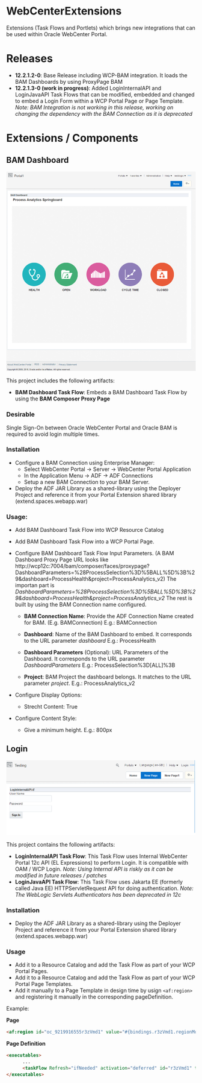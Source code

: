 # WebCenterExtensions
Extensions (Task Flows and Portlets) which brings new integrations that can be used within Oracle WebCenter Portal.

# Releases
- **12.2.1.2-0**: Base Release including WCP-BAM integration. It loads the BAM Dashboards by using ProxyPage BAM 
- **12.2.1.3-0 (work in progress)**: Added LoginInternalAPI and LoginJavaAPI Task Flows that can be modified, embedded and changed to embed a Login Form within a WCP Portal Page or Page Template. *Note: BAM Integration is not working in this release, working on changing the dependency with the BAM Connection as it is deprecated*

# Extensions / Components

## BAM Dashboard

![alt text](https://raw.githubusercontent.com/DanielMerchan/WebCenterExtensions/master/BAM-WCP.png)

This project includes the following artifacts:

- **BAM Dashboard Task Flow**: Embeds a BAM Dashboard Task Flow by using the **BAM Composer Proxy Page**

### Desirable
Single Sign-On between Oracle WebCenter Portal and Oracle BAM is required to avoid login multiple times.

### Installation
- Configure a BAM Connection using Enterprise Manager:
   - Select WebCenter Portal -> Server -> WebCenter Portal Application
   - In the Application Menu -> ADF -> ADF Connections
   - Setup a new BAM Connection to your BAM Server.
- Deploy the ADF JAR Library as a shared-library using the Deployer Project and reference it from your Portal Extension shared library (extend.spaces.webapp.war)

### Usage:
- Add BAM Dashboard Task Flow into WCP Resource Catalog
- Add BAM Dashboard Task Flow into a WCP Portal Page.
- Configure BAM Dashboard Task Flow Input Parameters. (A BAM Dashboard Proxy Page URL looks like http://wcp12c:7004/bam/composer/faces/proxypage?DashboardParameters=%28ProcessSelection%3D%5BALL%5D%3B%29&dashboard=ProcessHealth&project=ProcessAnalytics_v2)
The importan part is *DashboardParameters=%28ProcessSelection%3D%5BALL%5D%3B%29&dashboard=ProcessHealth&project=ProcessAnalytics_v2* The rest is built by using the BAM Connection name configured.

   - **BAM Connection Name**: Provide the ADF Connection Name created for BAM. (E.g. BAMConnection) E.g.: BAMConnection

   - **Dashboard**: Name of the BAM Dashboard to embed. It corresponds to the URL parameter *dashboard* E.g.: ProcessHealth

   - **Dashboard Parameters** (Optional): URL Parameters of the Dashboard. It corresponds to the URL parameter *DashboardParameters* E.g.: ProcessSelection%3D[ALL]%3B

   - **Project**: BAM Project the dashboard belongs. It matches to the URL parameter *project*. E.g.: ProcessAnalytics_v2

- Configure Display Options:
   - Strecht Content: True
- Configure Content Style:
   - Give a minimum height. E.g.: 800px
   
## Login

![alt text](https://raw.githubusercontent.com/DanielMerchan/WebCenterExtensions/master/login-tf-wcp.png)

This project contains the following artifacts:
- **LoginInternalAPI Task Flow**: This Task Flow uses Internal WebCenter Portal 12c API (EL Expressions) to perform Login. It is compatible with OAM / WCP Login. *Note: Using Internal API is riskly as it can be modified in future releases / patches*
- **LoginJavaAPI Task Flow**: This Task Flow uses Jakarta EE (formerly called Java EE) HTTPServletRequest API for doing authentication. *Note: The WebLogic Servlets Authenticators has been deprecated in 12c*

### Installation
- Deploy the ADF JAR Library as a shared-library using the Deployer Project and reference it from your Portal Extension shared library (extend.spaces.webapp.war)

### Usage
- Add it to a Resource Catalog and add the Task Flow as part of your WCP Portal Pages.
- Add it to a Resource Catalog and add the Task Flow as part of your WCP Portal Page Templates.
- Add it manually to a Page Template in design time by usign ``<af:region>`` and registering it manually in the corresponding pageDefinition.

Example:

**Page**
```html
<af:region id="oc_9219916555r3zVmd1" value="#{bindings.r3zVmd1.regionModel}" xmlns:af="http://xmlns.oracle.com/adf/faces/rich"/>
```
**Page Definition**
```html
<executables>
      ...
      <taskFlow Refresh="ifNeeded" activation="deferred" id="r3zVmd1" taskFlowId="/WEB-INF/com/magicpigeon/wcp/extension/view/tf/logininternalapi/LoginInternalAPI-tf#LoginInternalAPI-tf" xmlns="http://xmlns.oracle.com/adf/controller/binding"/>
</executables>
```
